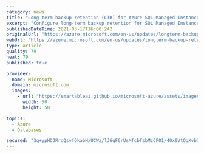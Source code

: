 ```yaml
---
category: news
title: "Long-term backup retention (LTR) for Azure SQL Managed Instance in public preview"
excerpt: "Configure long-term backup retention for SQL Managed Instance databases and retain database backups beyond the 35 days provided by Azure SQL Managed Instance automated backups, for up to 10 years. "
publishedDateTime: 2021-03-17T16:00:24Z
originalUrl: "https://azure.microsoft.com/en-us/updates/longterm-backup-retention-ltr-for-azure-sql-managed-instance-in-public-preview/"
webUrl: "https://azure.microsoft.com/en-us/updates/longterm-backup-retention-ltr-for-azure-sql-managed-instance-in-public-preview/"
type: article
quality: 79
heat: 79
published: true

provider:
  name: Microsoft
  domain: microsoft.com
  images:
    - url: "https://smartableai.github.io/microsoft-azure/assets/images/organizations/microsoft.com-50x50.jpg"
      width: 50
      height: 50

topics:
  - Azure
  - Databases

secured: "3q+ypHDJRrdQsvfOkabHxUCWz/lJ6qF6rUsMfcbTsbMzCF01/4Ox9VtQgXvb1ZsYJIHzkt16JFDibqZ0e8dDwT/koe0jVazJZrbZqvK/k8TmzbC2yOL41y3f0lJjIurDu2ygkkOI6kmkJNuC4WNvbm9kxQKwTRr8YryN3vYJTCIbde7u0MF7s5QjI9Zb7y4r+el9TeoPL8BjQ1/gNWERfiKYKUtv0u2eoEka899FO/6n6GmnQEumGFOqaHEAqsg5Mzj6Hgh1kEmrCErTflTP7R8oJeJs1IjjsD0x/T2GBArJgas8bjgpHyAJZVLlI5Qhm65HrkaUagJemwwu/iLHjrRg4JGqOW+IJLbQlrozF3c=;MrO9i1ddElWauyXltGyPcw=="
---
```


